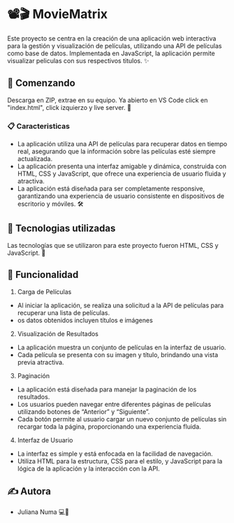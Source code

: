 # 📽️🎬 MovieMatrix

 Este proyecto se centra en la creación de una aplicación web interactiva para la gestión y visualización de películas, utilizando una API de películas como base de datos. Implementada en JavaScript, la aplicación permite visualizar peliculas con sus respectivos titulos. ✨

## 🏁 Comenzando

Descarga en ZIP, extrae en su equipo. Ya abierto en VS Code click en "index.html", click izquierzo y live server. 🎉

### 📋 Caracteristicas

- La aplicación utiliza una API de películas para recuperar datos en tiempo real, asegurando que la información sobre las películas esté siempre actualizada.
- La aplicación presenta una interfaz amigable y dinámica, construida con HTML, CSS y JavaScript, que ofrece una experiencia de usuario fluida y atractiva.
- La aplicación está diseñada para ser completamente responsive, garantizando una experiencia de usuario consistente en dispositivos de escritorio y móviles. 🛠️

## 🚀 Tecnologias utilizadas

 Las tecnologías que se utilizaron para este proyecto fueron HTML, CSS y JavaScript. 🌟

## 🤝 Funcionalidad

1. Carga de Películas
- Al iniciar la aplicación, se realiza una solicitud a la API de películas para recuperar una lista de películas.
- os datos obtenidos incluyen títulos e imágenes

2. Visualización de Resultados
- La aplicación muestra un conjunto de películas en la interfaz de usuario.
- Cada película se presenta con su imagen y título, brindando una vista previa atractiva.

3. Paginación
- La aplicación está diseñada para manejar la paginación de los resultados.
- Los usuarios pueden navegar entre diferentes páginas de películas utilizando botones de “Anterior” y “Siguiente”.
- Cada botón permite al usuario cargar un nuevo conjunto de películas sin recargar toda la página, proporcionando una experiencia fluida.

4. Interfaz de Usuario
- La interfaz es simple y está enfocada en la facilidad de navegación.
- Utiliza HTML para la estructura, CSS para el estilo, y JavaScript para la lógica de la aplicación y la interacción con la API.

## ✍️ Autora
- Juliana Numa 💻🪫
